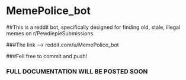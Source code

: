 # MemePolice_bot

##This is a reddit bot, specifically designed for finding old, stale, illegal memes on r/PewdiepieSubmissions

###The link --> reddit.com/u/MemePolice_bot

###Fell free to commit and push!

### FULL DOCUMENTATION WILL BE POSTED SOON
